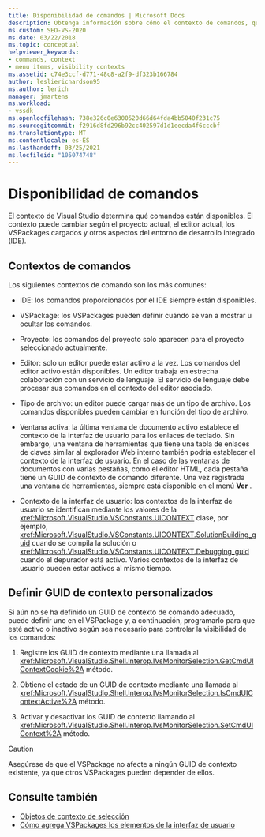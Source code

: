 ```yaml
---
title: Disponibilidad de comandos | Microsoft Docs
description: Obtenga información sobre cómo el contexto de comandos, que cambia según el proyecto actual, el editor actual y otros factores, determina qué comandos están disponibles en Visual Studio.
ms.custom: SEO-VS-2020
ms.date: 03/22/2018
ms.topic: conceptual
helpviewer_keywords:
- commands, context
- menu items, visibility contexts
ms.assetid: c74e3ccf-d771-48c8-a2f9-df323b166784
author: leslierichardson95
ms.author: lerich
manager: jmartens
ms.workload:
- vssdk
ms.openlocfilehash: 738e326c0e6300520d66d64fda4bb5040f231c75
ms.sourcegitcommit: f2916d8fd296b92cc402597d1d1eecda4f6cccbf
ms.translationtype: MT
ms.contentlocale: es-ES
ms.lasthandoff: 03/25/2021
ms.locfileid: "105074748"
---
```

# <a name="command-availability"></a>Disponibilidad de comandos

El contexto de Visual Studio determina qué comandos están disponibles. El contexto puede cambiar según el proyecto actual, el editor actual, los VSPackages cargados y otros aspectos del entorno de desarrollo integrado (IDE).

## <a name="command-contexts"></a>Contextos de comandos

Los siguientes contextos de comando son los más comunes:

- IDE: los comandos proporcionados por el IDE siempre están disponibles.

- VSPackage: los VSPackages pueden definir cuándo se van a mostrar u ocultar los comandos.

- Proyecto: los comandos del proyecto solo aparecen para el proyecto seleccionado actualmente.

- Editor: solo un editor puede estar activo a la vez. Los comandos del editor activo están disponibles. Un editor trabaja en estrecha colaboración con un servicio de lenguaje. El servicio de lenguaje debe procesar sus comandos en el contexto del editor asociado.

- Tipo de archivo: un editor puede cargar más de un tipo de archivo. Los comandos disponibles pueden cambiar en función del tipo de archivo.

- Ventana activa: la última ventana de documento activo establece el contexto de la interfaz de usuario para los enlaces de teclado. Sin embargo, una ventana de herramientas que tiene una tabla de enlaces de claves similar al explorador Web interno también podría establecer el contexto de la interfaz de usuario. En el caso de las ventanas de documentos con varias pestañas, como el editor HTML, cada pestaña tiene un GUID de contexto de comando diferente. Una vez registrada una ventana de herramientas, siempre está disponible en el menú **Ver** .

- Contexto de la interfaz de usuario: los contextos de la interfaz de usuario se identifican mediante los valores de la <xref:Microsoft.VisualStudio.VSConstants.UICONTEXT> clase, por ejemplo, <xref:Microsoft.VisualStudio.VSConstants.UICONTEXT.SolutionBuilding_guid> cuando se compila la solución o <xref:Microsoft.VisualStudio.VSConstants.UICONTEXT.Debugging_guid> cuando el depurador está activo. Varios contextos de la interfaz de usuario pueden estar activos al mismo tiempo.

## <a name="define-custom-context-guids"></a>Definir GUID de contexto personalizados

Si aún no se ha definido un GUID de contexto de comando adecuado, puede definir uno en el VSPackage y, a continuación, programarlo para que esté activo o inactivo según sea necesario para controlar la visibilidad de los comandos:

1. Registre los GUID de contexto mediante una llamada al <xref:Microsoft.VisualStudio.Shell.Interop.IVsMonitorSelection.GetCmdUIContextCookie%2A> método.

2. Obtiene el estado de un GUID de contexto mediante una llamada al <xref:Microsoft.VisualStudio.Shell.Interop.IVsMonitorSelection.IsCmdUIContextActive%2A> método.

3. Activar y desactivar los GUID de contexto llamando al <xref:Microsoft.VisualStudio.Shell.Interop.IVsMonitorSelection.SetCmdUIContext%2A> método.

> [!CAUTION]
> Asegúrese de que el VSPackage no afecte a ningún GUID de contexto existente, ya que otros VSPackages pueden depender de ellos.

## <a name="see-also"></a>Consulte también

- [Objetos de contexto de selección](../../extensibility/internals/selection-context-objects.md)
- [Cómo agrega VSPackages los elementos de la interfaz de usuario](../../extensibility/internals/how-vspackages-add-user-interface-elements.md)
